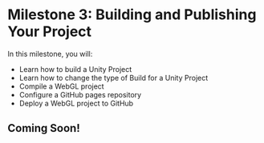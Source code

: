 # Milestone 3: Building and Publishing Your Project

In this milestone, you will:

* Learn how to build a Unity Project
* Learn how to change the type of Build for a Unity Project
* Compile a WebGL project
* Configure a GitHub pages repository
* Deploy a WebGL project to GitHub

## Coming Soon!